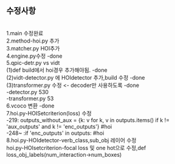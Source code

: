 ## 수정사항
<br>1.main 수정완료
<br>2.method-hoi.py 추가
<br>3.matcher.py HOI추가
<br>4.engine.py수정 -done
<br>5.qpic-detr.py vs vidt
<br>(1)def build에서 hoi경우 추가해야됨. -done
<br>(2)vidt-detector.py 에 HOIdetector 추가,build 수정 -done
<br>(3)transformer.py 수정 <- decoder만 사용하도록 -done
<br>-detector.py 530
<br>-transformer.py 53
<br>6.vcoco 변환 -done
<br>7.hoi.py-HOISetcriterion(loss) 수정
<br>-219: outputs_without_aux = {k: v for k, v in outputs.items() if k != 'aux_outputs' and k != 'enc_outputs'} #hoi
<br>-248~ :if 'enc_outputs' in outputs: #hoi
<br>8.hoi.py-HOIdetector-verb_class,sub_obj 레이어 수정
<br>hoi.py-HOIsetcriterion-focal loss 및 one hot으로 수정,def loss_obj_labels(num_interaction->num_boxes)